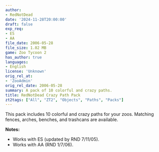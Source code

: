 ```yaml
---
author:
- RedNotDead
date: '2024-11-28T20:00:00'
draft: false
exp_req:
- ES
- AA
file_date: 2006-05-28
file_size: 1.02 MB
game: Zoo Tycoon 2
has_author: true
languages:
- English
license: 'Unknown'
orig_rel_at:
- 'ZooAdmin'
orig_rel_date: 2006-05-28
summary: A pack of 10 colorful and crazy paths.
title: RedNotDead Crazy Path Pack
zt2tags: ["All", "ZT2", "Objects", "Paths", "Packs"]
---
```

This pack includes 10 colorful and crazy paths for your zoos. Matching fences, arches, benches, and trashcans are available.  

**Notes:**  
- Works with ES (updated by RND 7/11/05).  
- Works with AA (RND 1/7/06).
